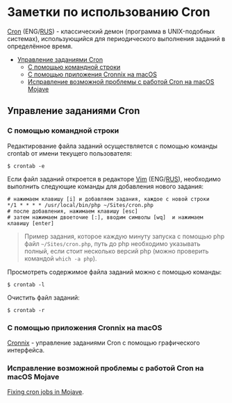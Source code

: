 # Заметки по использованию Cron

[Cron](https://en.wikipedia.org/wiki/Cron) (ENG/[RUS](https://ru.wikipedia.org/wiki/Cron)) -  классический демон (программа в UNIX-подобных системах), использующийся для периодического выполнения заданий в определённое время.

<!--ts-->
  * [Управление заданиями Сron](#управление-заданиями-сron)
     * [C помощью командной строки](#c-помощью-командной-строки)
     * [C помощью приложения Cronnix на macOS](#c-помощью-приложения-cronnix-на-macos)
     * [Исправление возможной проблемы с работой Cron на macOS Mojave](#исправление-возможной-проблемы-с-работой-cron-на-macos-mojave)
<!--te-->

<a id="cron"></a>
## Управление заданиями Сron

<a id="crontab"></a>
### C помощью командной строки

Редактирование файла заданий осуществляется c помощью команды crontab от имени текущего пользователя:

	$ crontab -e
	
Если файл заданий откроется в редакторе [Vim](https://en.wikipedia.org/wiki/Vim_(text_editor)) (ENG/[RUS](https://ru.wikipedia.org/wiki/Vim)), необходимо выполнить следующие команды для добавления нового задания:
	
	# нажимаем клавишу [i] и добавляем задания, каждое с новой строки
	*/1 * * * * /usr/local/bin/php ~/Sites/cron.php
	# после добавления, нажимаем клавишу [esc]
	# затем нажимаем двоеточие [:], вводим символы [wq]  и нажимаем клавишу [enter]
	
> Пример задания, которое каждую минуту запуска с помощью php файл `~/Sites/cron.php`, путь до php необходимо указывать полный, если стоит несколько версий php (можно проверить командой `which -a php`).
	
Просмотреть содержимое файла заданий можно с помощью команды:

	$ crontab -l
	
Очистить файл заданий:

	$ crontab -r

<a id="cronnix"></a>	
### C помощью приложения Cronnix на macOS

[Cronnix](https://code.google.com/archive/p/cronnix/) -  управление заданиями Cron с помощью графического интерфейса.

<a id="troubleshooting"></a>	
### Исправление возможной проблемы с работой Cron на macOS Mojave

[Fixing cron jobs in Mojave](https://blog.bejarano.io/fixing-cron-jobs-in-mojave.html).